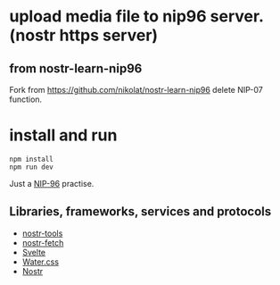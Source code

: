 # upload media file to nip96 server. (nostr https server)

##  from nostr-learn-nip96
Fork from https://github.com/nikolat/nostr-learn-nip96
delete NIP-07 function.

# install and run
```
npm install
npm run dev
```

Just a [NIP-96](https://github.com/nostr-protocol/nips/blob/master/96.md) practise.

## Libraries, frameworks, services and protocols

- [nostr-tools](https://github.com/nbd-wtf/nostr-tools)
- [nostr-fetch](https://github.com/jiftechnify/nostr-fetch)
- [Svelte](https://svelte.dev/)
- [Water.css](https://watercss.kognise.dev/)
- [Nostr](https://github.com/nostr-protocol/nips)
